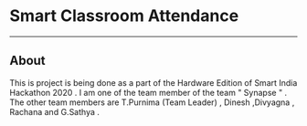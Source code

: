 # Smart Classroom Attendance
---
## About
This is project is being done as a part of the Hardware Edition of Smart India Hackathon 2020 . I am one of the team member of the team " Synapse " . The other team members are T.Purnima (Team Leader) , Dinesh ,Divyagna , Rachana and G.Sathya .
